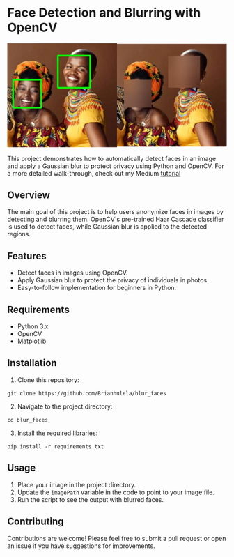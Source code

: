 # Face Detection and Blurring with OpenCV

![Cover Image](https://github.com/Brianhulela/blur_faces/blob/master/blur_faces_cover.drawio.png)

This project demonstrates how to automatically detect faces in an image and apply a Gaussian blur to protect privacy using Python and OpenCV. For a more detailed walk-through, check out my Medium [tutorial](https://hulela.co.za/blur-peoples-faces-in-images-using-opencv-95e3f5575a6f)

## Overview

The main goal of this project is to help users anonymize faces in images by detecting and blurring them. OpenCV's pre-trained Haar Cascade classifier is used to detect faces, while Gaussian blur is applied to the detected regions.

## Features

- Detect faces in images using OpenCV.
- Apply Gaussian blur to protect the privacy of individuals in photos.
- Easy-to-follow implementation for beginners in Python.

## Requirements

- Python 3.x
- OpenCV
- Matplotlib

## Installation

1. Clone this repository:
```
git clone https://github.com/Brianhulela/blur_faces
```

2. Navigate to the project directory:
```
cd blur_faces
```

3. Install the required libraries:
```
pip install -r requirements.txt
```


## Usage

1. Place your image in the project directory.
2. Update the `imagePath` variable in the code to point to your image file.
3. Run the script to see the output with blurred faces.

## Contributing

Contributions are welcome! Please feel free to submit a pull request or open an issue if you have suggestions for improvements.
